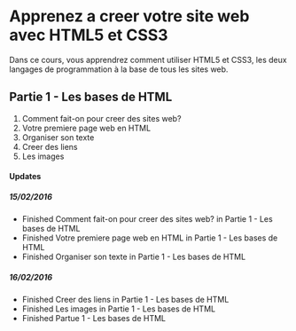 # Apprenez a creer votre site web avec HTML5 et CSS3

Dans ce cours, vous apprendrez comment utiliser HTML5 et CSS3, les deux langages de programmation à la base de tous les sites web.

## Partie 1 - Les bases de HTML
1. Comment fait-on pour creer des sites web?
2. Votre premiere page web en HTML
3. Organiser son texte
4. Creer des liens
5. Les images

#### Updates
##### 15/02/2016
- Finished Comment fait-on pour creer des sites web? in Partie 1 - Les bases de HTML
- Finished Votre premiere page web en HTML in Partie 1 - Les bases de HTML
- Finished Organiser son texte in Partie 1 - Les bases de HTML

##### 16/02/2016
- Finished Creer des liens in Partie 1 - Les bases de HTML
- Finished Les images in Partie 1 - Les bases de HTML
- Finished Partue 1 - Les bases de HTML
